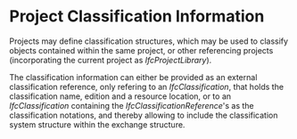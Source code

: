 Project Classification Information
==================================

Projects may define classification structures, which may be used to classify objects contained within the same project, or other referencing projects (incorporating the current project as _IfcProjectLibrary_).

The classification information can either be provided as an external classification reference, only refering to an _IfcClassification_, that holds the classification name, edition and a resource location, or to an _IfcClassification_ containing the _IfcClassificationReference_'s as the classification notations, and thereby allowing to include the classification system structure within the exchange structure.
